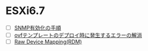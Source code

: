 # ESXi6.7
- [ ] [SNMP有効化の手順](https://github.com/thetaru/memorandum/tree/master/Hypervisor/VMware/Esxi/ESXi6.7/enable_snmp)
- [ ] [ovfテンプレートのデプロイ時に発生するエラーの解消](https://github.com/thetaru/memorandum/tree/master/Hypervisor/VMware/Esxi/ESXi6.7/ovf_template_error)
- [ ] [Raw Device Mapping(RDM)](https://github.com/thetaru/memorandum/tree/master/Hypervisor/VMware/Esxi/ESXi6.7/raw_device_mapping)
